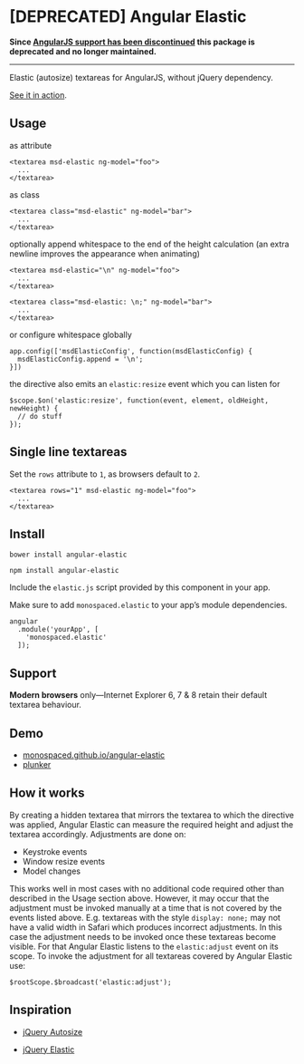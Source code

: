 [DEPRECATED] Angular Elastic
===============

**Since [AngularJS support has been discontinued](https://blog.angular.io/discontinued-long-term-support-for-angularjs-cc066b82e65a) this package is deprecated and no longer maintained.**

---

Elastic (autosize) textareas for AngularJS, without jQuery dependency.

[See it in action](http://monospaced.github.io/angular-elastic).

Usage
-----

as attribute

    <textarea msd-elastic ng-model="foo">
      ...
    </textarea>

as class

    <textarea class="msd-elastic" ng-model="bar">
      ...
    </textarea>

optionally append whitespace to the end of the height calculation (an extra newline improves the appearance when animating)

    <textarea msd-elastic="\n" ng-model="foo">
      ...
    </textarea>

    <textarea class="msd-elastic: \n;" ng-model="bar">
      ...
    </textarea>

or configure whitespace globally

    app.config(['msdElasticConfig', function(msdElasticConfig) {
      msdElasticConfig.append = '\n';
    }])

the directive also emits an `elastic:resize` event which you can listen for

    $scope.$on('elastic:resize', function(event, element, oldHeight, newHeight) {
      // do stuff
    });

Single line textareas
--------------

Set the `rows` attribute to `1`, as browsers default to `2`.

    <textarea rows="1" msd-elastic ng-model="foo">
      ...
    </textarea>

Install
-------

    bower install angular-elastic

    npm install angular-elastic

Include the `elastic.js` script provided by this component in your app.

Make sure to add `monospaced.elastic` to your app’s module dependencies.

```
angular
  .module('yourApp', [
    'monospaced.elastic'
  ]);
````

Support
-------

__Modern browsers__ only—Internet Explorer 6, 7 & 8 retain their default textarea behaviour.

Demo
----------------

* [monospaced.github.io/angular-elastic](http://monospaced.github.io/angular-elastic)
* [plunker](http://plnkr.co/edit/9y6YLriAwsK9hqdu72WT?p=preview)


How it works
------------

By creating a hidden textarea that mirrors the textarea to which the directive was applied, Angular Elastic can measure the required height and adjust the textarea accordingly. Adjustments are done on:

* Keystroke events
* Window resize events
* Model changes

This works well in most cases with no additional code required other than described in the Usage section above. However, it may occur that the adjustment must be invoked manually at a time that is not covered by the events listed above. E.g. textareas with the style `display: none;` may not have a valid width  in Safari which produces incorrect adjustments. In this case the adjustment needs to be invoked once these textareas become visible. For that Angular Elastic listens to the `elastic:adjust` event on its scope. To invoke the adjustment for all textareas covered by Angular Elastic use:

    $rootScope.$broadcast('elastic:adjust');

Inspiration
----------------

* [jQuery Autosize](http://www.jacklmoore.com/autosize/)

* [jQuery Elastic](http://unwrongest.com/projects/elastic/)


